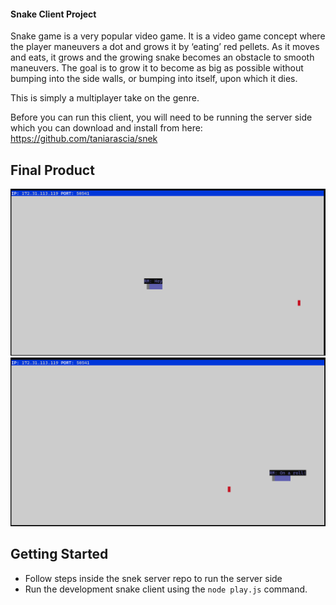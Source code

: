#### Snake Client Project

Snake game is a very popular video game. It is a video game concept where the player maneuvers a dot and grows it by ‘eating’ red pellets. As it moves and eats, it grows and the growing snake becomes an obstacle to smooth maneuvers. The goal is to grow it to become as big as possible without bumping into the side walls, or bumping into itself, upon which it dies.

This is simply a multiplayer take on the genre.

Before you can run this client, you will need to be running the server side which you can download and install from here:
https://github.com/taniarascia/snek

## Final Product

!["Starting the game"](./Images/Snek-1.png)
!["Eating a pellet and sending a message"](./Images/Snek-2.png)


## Getting Started

- Follow steps inside the snek server repo to run the server side
- Run the development snake client using the `node play.js` command.
